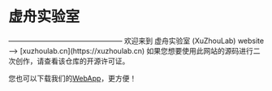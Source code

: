 <h1>虚舟实验室</h1>  
————————————————  
欢迎来到 虚舟实验室 (XuZhouLab)  
website --> [xuzhoulab.cn](https://xuzhoulab.cn)  
如果您想要使用此网站的源码进行二次创作，请查看该仓库的开源许可证。  
  
您也可以下载我们的[WebApp](https://github.com/yunyun-3782/www.xuzhoulab.cn/releases/)，更方便！
